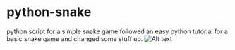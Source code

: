 # python-snake
python script for a simple snake game
followed an easy python tutorial for a basic snake game and changed some stuff up.
![Alt text](img.jpg?raw=true "Screenshot")
